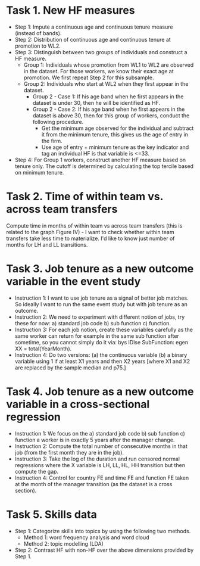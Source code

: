 # Task 1. New HF measures

- Step 1: Impute a continuous age and continuous tenure measure (instead of bands).
- Step 2: Distribution of continuous age and continuous tenure at promotion to WL2. 
- Step 3: Distinguish between two groups of individuals and construct a HF measure.
  - Group 1: Individuals whose promotion from WL1 to WL2 are observed in the dataset. For those workers, we know their exact age at promotion. We first repeat Step 2 for this subsample.
  - Group 2: Individuals who start at WL2 when they first appear in the dataset. 
    - Group 2 - Case 1: If his age band when he first appears in the dataset is under 30, then he will be identified as HF.
    - Group 2 - Case 2: If his age band when he first appears in the dataset is above 30, then for this group of workers, conduct the following procedure. 
      - Get the minimum age observed for the individual and subtract it from the minimum tenure, this gives us the age of entry in the firm. 
      - Use age of entry + minimum tenure as the key indicator and tag an individual HF is that variable is <=33.
- Step 4: For Group 1 workers, construct another HF measure based on tenure only. The cutoff is determined by calculating the top tercile based on minimum tenure.


# Task 2. Time of within team vs. across team transfers

Compute time in months of within team vs across team transfers (this is related to the graph Figure IV) - I want to check whether within team transfers take less time to materialize. I'd like to know just number of months for LH and LL transitions.

# Task 3. Job tenure as a new outcome variable in the event study

- Instruction 1:  I want to use job tenure as a signal of better job matches. So ideally I want to run the same event study but with job tenure as an outcome. 
- Instruction 2: We need to experiment with different notion of jobs, try these for now: a) standard job code b) sub function c) function. 
- Instruction 3: For each job notion, create these variables carefully as the same worker can return for example in the same sub function after sometime, so you cannot simply do it via: bys IDlse SubFunction: egen XX = total(YearMonth). 
- Instruction 4: Do two versions: (a) the continuous variable (b) a binary variable using 1 if at least X1 years and then X2 years [where X1 and X2 are replaced by the sample median and p75.]

# Task 4. Job tenure as a new outcome variable in a cross-sectional regression

- Instruction 1: We focus on the a) standard job code b) sub function c) function a worker is in exactly 5 years after the manager change. 
- Instruction 2: Compute the total number of consecutive months in that job (from the first month they are in the job).
- Instruction 3: Take the log of the duration and run censored normal regressions where the X variable is LH, LL, HL, HH transition but then compute the gap. 
- Instruction 4: Control for country FE and time FE and function FE taken at the month of the manager transition (as the dataset is a cross section).

# Task 5. Skills data 

- Step 1: Categorize skills into topics by using the following two methods.
  - Method 1: word frequency analysis and word cloud
  - Method 2: topic modelling (LDA)
- Step 2: Contrast HF with non-HF over the above dimensions provided by Step 1.







